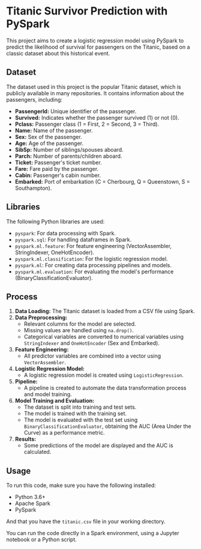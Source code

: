 # Titanic Survivor Prediction with PySpark

This project aims to create a logistic regression model using PySpark to predict the likelihood of survival for passengers on the Titanic, based on a classic dataset about this historical event.

## Dataset

The dataset used in this project is the popular Titanic dataset, which is publicly available in many repositories. It contains information about the passengers, including:

-   **PassengerId:** Unique identifier of the passenger.
-   **Survived:** Indicates whether the passenger survived (1) or not (0).
-   **Pclass:** Passenger class (1 = First, 2 = Second, 3 = Third).
-   **Name:** Name of the passenger.
-   **Sex:** Sex of the passenger.
-   **Age:** Age of the passenger.
-   **SibSp:** Number of siblings/spouses aboard.
-   **Parch:** Number of parents/children aboard.
-   **Ticket:** Passenger's ticket number.
-   **Fare:** Fare paid by the passenger.
-   **Cabin:** Passenger's cabin number.
-   **Embarked:** Port of embarkation (C = Cherbourg, Q = Queenstown, S = Southampton).

## Libraries

The following Python libraries are used:

-   `pyspark`: For data processing with Spark.
-   `pyspark.sql`: For handling dataframes in Spark.
-   `pyspark.ml.feature`: For feature engineering (VectorAssembler, StringIndexer, OneHotEncoder).
-   `pyspark.ml.classification`: For the logistic regression model.
-   `pyspark.ml`: For creating data processing pipelines and models.
-   `pyspark.ml.evaluation`: For evaluating the model's performance (BinaryClassificationEvaluator).

## Process

1.  **Data Loading:** The Titanic dataset is loaded from a CSV file using Spark.
2.  **Data Preprocessing:**
    -   Relevant columns for the model are selected.
    -   Missing values are handled using `na.drop()`.
    -   Categorical variables are converted to numerical variables using `StringIndexer` and `OneHotEncoder` (Sex and Embarked).
3.  **Feature Engineering:**
    -   All predictor variables are combined into a vector using `VectorAssembler`.
4.  **Logistic Regression Model:**
    -   A logistic regression model is created using `LogisticRegression`.
5.  **Pipeline:**
    -   A pipeline is created to automate the data transformation process and model training.
6.  **Model Training and Evaluation:**
    -   The dataset is split into training and test sets.
    -   The model is trained with the training set.
    -   The model is evaluated with the test set using `BinaryClassificationEvaluator`, obtaining the AUC (Area Under the Curve) as a performance metric.
7.  **Results:**
    -   Some predictions of the model are displayed and the AUC is calculated.

## Usage

To run this code, make sure you have the following installed:

-   Python 3.6+
-   Apache Spark
-   PySpark

And that you have the `titanic.csv` file in your working directory.

You can run the code directly in a Spark environment, using a Jupyter notebook or a Python script.

